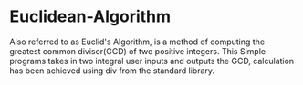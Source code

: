 # Euclidean-Algorithm
Also referred to as Euclid's Algorithm, is a method of computing the greatest common divisor(GCD) of two positive integers. This Simple programs takes in two integral user inputs and outputs the GCD, calculation has been achieved using div from the standard library.
